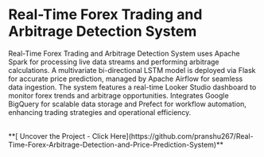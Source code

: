 #  Real-Time Forex Trading and Arbitrage Detection System

Real-Time Forex Trading and Arbitrage Detection System uses Apache Spark for processing live data streams and performing arbitrage calculations. A multivariate bi-directional LSTM model is deployed via Flask for accurate price prediction, managed by Apache Airflow for seamless data ingestion. The system features a real-time Looker Studio dashboard to monitor forex trends and arbitrage opportunities. Integrates Google BigQuery for scalable data storage and Prefect for workflow automation, enhancing trading strategies and operational efficiency.
<br>
<!-- <img src="https://github.com/pranshu267/pranshu267.github.io/blob/main/assets/project1.png" height="200"> -->

<br>
**[<i class="fa-solid fa-up-right-from-square"></i> Uncover the Project - Click Here](https://github.com/pranshu267/Real-Time-Forex-Arbitrage-Detection-and-Price-Prediction-System)**
